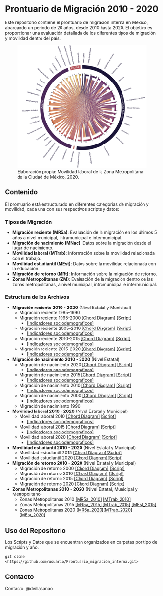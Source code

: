 
<!-- README.md is generated from README.Rmd. Please edit that file -->

# Prontuario de Migración 2010 - 2020

<!-- badges: start -->
<!-- badges: end -->

Este repositorio contiene el prontuario de migración interna en México,
abarcando un periodo de 20 años, desde 2010 hasta 2020. El objetivo es
proporcionar una evaluación detallada de los diferentes tipos de
migración y movilidad dentro del país.

<figure>
<img src="images/ZM_2020.png" width="800"
alt="Elaboración propia: Movilidad laboral de la Zona Metropolitana de la Ciudad de México, 2020." />
<figcaption aria-hidden="true">Elaboración propia: Movilidad laboral de
la Zona Metropolitana de la Ciudad de México, 2020.</figcaption>
</figure>

## Contenido

El prontuario está estructurado en diferentes categorías de migración y
movilidad, cada una con sus respectivos scripts y datos:

### Tipos de Migración

- **Migración reciente (MR5a)**: Evaluación de la migración en los
  últimos 5 años a nivel municipal, intramunicipal e intermunicipal.
- **Migración de nacimiento (MNac)**: Datos sobre la migración desde el
  lugar de nacimiento.
- **Movilidad laboral (MTrab)**: Información sobre la movilidad
  relacionada con el trabajo.
- **Movilidad estudiantil (MEst)**: Datos sobre la movilidad relacionada
  con la educación.
- **Migración de retorno (MRt)**: Información sobre la migración de
  retorno.
- **Zonas Metropolitanas (ZM)**: Evaluación de la migración dentro de
  las zonas metropolitanas, a nivel municipal, intramunicipal e
  intermunicipal.

### Estructura de los Archivos

- **Migración reciente 2010 - 2020** (Nivel Estatal y Municipal)
  - Migración reciente 1985-1990
  - Migración reciente 1995-2000 [\[Chord
    Diagram\]](https://dvillasanao.github.io/Prontuario_migracion_interna/images/MR5a_2000.html)
    [\[Script\]](https://dvillasanao.github.io/Prontuario_migracion_interna/R/01%20Migracion%20reciente%202010%20-%202020/01.01%20Migracion%20reciente%201995%20-%202000/01.01.01-Migracion-reciente-1995---2000.html)
    - [\[Indicadores
      sociodemográficos\]](https://dvillasanao.github.io/Prontuario_migracion_interna/R/01%20Migracion%20reciente%202010%20-%202020/01.01%20Migracion%20reciente%201995%20-%202000/01.01.02-Migracion-reciente-1995-2000_SDEM.html)
  - Migración reciente 2005-2010 [\[Chord
    Diagram\]](https://dvillasanao.github.io/Prontuario_migracion_interna/images/MR5a_2010.html)
    [\[Script\]](https://dvillasanao.github.io/Prontuario_migracion_interna/R/01%20Migracion%20reciente%202010%20-%202020/01.02%20Migracion%20reciente%202005%20-%202010/01.02.01-Migracion-reciente-2005---2010.html)
    - [\[Indicadores
      sociodemográficos\]](https://dvillasanao.github.io/Prontuario_migracion_interna/R/01%20Migracion%20reciente%202010%20-%202020/01.02%20Migracion%20reciente%202005%20-%202010/01.02.02-Migracion-reciente-2005-2010_SDEM.html)
  - Migración reciente 2010-2015 [\[Chord
    Diagram\]](https://dvillasanao.github.io/Prontuario_migracion_interna/images/MR5a_2015.html)
    [\[Script\]](https://dvillasanao.github.io/Prontuario_migracion_interna/R/01%20Migracion%20reciente%202010%20-%202020/01.03%20Migracion%20reciente%202010%20-%202015/01.03.01-Migracion-reciente-2010-2015.html)
    - [\[Indicadores
      sociodemográficos\]](https://dvillasanao.github.io/Prontuario_migracion_interna/R/01%20Migracion%20reciente%202010%20-%202020/01.03%20Migracion%20reciente%202010%20-%202015/01.03.02-Migracion-reciente-2010-2015_SDEM.html)
  - Migración reciente 2015-2020 [\[Chord
    Diagram\]](https://dvillasanao.github.io/Prontuario_migracion_interna/images/MR5a_2020.html)
    [\[Script\]](https://dvillasanao.github.io/Prontuario_migracion_interna/R/01%20Migracion%20reciente%202010%20-%202020/01.04%20Migracion%20reciente%202015%20-%202020/01.04.01-Migracion-reciente-2015-2020.html)
    - [\[Indicadores
      sociodemográficos\]](https://dvillasanao.github.io/Prontuario_migracion_interna/R/01%20Migracion%20reciente%202010%20-%202020/01.04%20Migracion%20reciente%202015%20-%202020/01.04.02-Migracion-reciente-2015-2020_SDEM.html)
- **Migración de nacimiento 2010 - 2020** (Nivel Estatal)
  - Migración de nacimiento 2020 [\[Chord
    Diagram\]](https://dvillasanao.github.io/Prontuario_migracion_interna/images/MNac_2020.html)
    [\[Script\]](https://dvillasanao.github.io/Prontuario_migracion_interna/R/02%20Migracion%20de%20nacimiento%202010%20-%202020/02.05%20Migracion%20de%20nacimiento%202020/02.05.01-Migracion-de-nacimiento-2020.html)
    - [\[Indicadores
      sociodemográficos\]](https://dvillasanao.github.io/Prontuario_migracion_interna/R/02%20Migracion%20de%20nacimiento%202010%20-%202020/02.05%20Migracion%20de%20nacimiento%202020/02.05.02-Migracion-de-nacimiento-2020_SDEM.html)
  - Migración de nacimiento 2015 [\[Chord
    Diagram\]](https://dvillasanao.github.io/Prontuario_migracion_interna/images/MNac_2015.html)
    [\[Script\]](https://dvillasanao.github.io/Prontuario_migracion_interna/R/02%20Migracion%20de%20nacimiento%202010%20-%202020/02.04%20Migracion%20de%20nacimiento%202015/02.04.01-Migracion-de-nacimiento-2015.html)
    - [\[Indicadores
      sociodemográficos\]](https://dvillasanao.github.io/Prontuario_migracion_interna/R/02%20Migracion%20de%20nacimiento%202010%20-%202020/02.04%20Migracion%20de%20nacimiento%202015/02.04.02-Migracion-de-nacimiento-2015_SDEM.html)
  - Migración de nacimiento 2010 [\[Chord
    Diagram\]](https://dvillasanao.github.io/Prontuario_migracion_interna/images/MNac_2010.html)
    [\[Script\]](https://dvillasanao.github.io/Prontuario_migracion_interna/R/02%20Migracion%20de%20nacimiento%202010%20-%202020/02.03%20Migracion%20de%20nacimiento%202010/02.03.01-Migracion-de-nacimiento-2010.html)
    - [\[Indicadores
      sociodemográficos\]](https://dvillasanao.github.io/Prontuario_migracion_interna/R/02%20Migracion%20de%20nacimiento%202010%20-%202020/02.03%20Migracion%20de%20nacimiento%202010/02.03.02-Migracion-de-nacimiento-2010_SDEM.html)
  - Migración de nacimiento 2000 [\[Chord
    Diagram\]](https://dvillasanao.github.io/Prontuario_migracion_interna/images/MNac_2000.html)
    [\[Script\]](https://dvillasanao.github.io/Prontuario_migracion_interna/R/02%20Migracion%20de%20nacimiento%202010%20-%202020/02.02%20Migracion%20de%20nacimiento%202000/02.02.01-Migracion-de-nacimiento-2000.html)
    - [\[Indicadores
      sociodemográficos\]](https://dvillasanao.github.io/Prontuario_migracion_interna/R/02%20Migracion%20de%20nacimiento%202010%20-%202020/02.02%20Migracion%20de%20nacimiento%202000/02.02.02-Migracion-de-nacimiento-2000_SDEM.html)
  - Migración de nacimiento 1990
- **Movilidad laboral 2010 - 2020** (Nivel Estatal y Municipal)
  - Movilidad laboral 2010 [\[Chord
    Diagram\]](https://dvillasanao.github.io/Prontuario_migracion_interna/images/MTrab_2010.html)
    [\[Script\]](https://dvillasanao.github.io/Prontuario_migracion_interna/R/03%20Movilidad%20laboral%202010%20-%202020/03.01%20Movilidad%20laboral%202010/03.01.01-Movilidad-laboral-2010.html)
    - [\[Indicadores
      sociodemográficos\]](https://dvillasanao.github.io/Prontuario_migracion_interna/R/03%20Movilidad%20laboral%202010%20-%202020/03.01%20Movilidad%20laboral%202010/03.01.02-Movilidad-laboral-2010_SDEM.html)
  - Movilidad laboral 2015 [\[Chord
    Diagram\]](https://dvillasanao.github.io/Prontuario_migracion_interna/images/MTrab_2015.html)
    [\[Script\]](https://dvillasanao.github.io/Prontuario_migracion_interna/R/03%20Movilidad%20laboral%202010%20-%202020/03.02%20Movilidad%20laboral%202015/03.02.01-Movilidad-laboral-2015.html)
    - [\[Indicadores
      sociodemográficos\]](https://dvillasanao.github.io/Prontuario_migracion_interna/R/03%20Movilidad%20laboral%202010%20-%202020/03.02%20Movilidad%20laboral%202015/03.02.02-Movilidad-laboral-2015_SDEM.html)
  - Movilidad laboral 2020 [\[Chord
    Diagram\]](https://dvillasanao.github.io/Prontuario_migracion_interna/images/MTrab_2020.html)
    [\[Script\]](https://dvillasanao.github.io/Prontuario_migracion_interna/R/03%20Movilidad%20laboral%202010%20-%202020/03.03%20Movilidad%20laboral%202020/03.03.01-Movilidad-laboral-2020.html)
    - [\[Indicadores
      sociodemográficos\]](https://dvillasanao.github.io/Prontuario_migracion_interna/R/03%20Movilidad%20laboral%202010%20-%202020/03.03%20Movilidad%20laboral%202020/03.03.02-Movilidad-laboral-2020_SDEM.html)
- **Movilidad estudiantil 2010 - 2020** (Nivel Estatal y Municipal)
  - Movilidad estudiantil 2015 [\[Chord
    Diagram\]](https://dvillasanao.github.io/Prontuario_migracion_interna/images/MEst_2015.html)[\[Script\]](https://dvillasanao.github.io/Prontuario_migracion_interna/R/04%20Movilidad%20estudiantil%202015-%202020/04.01%20Movilidad%20estudiantil%202015/04.01.01-Movilidad-estudiantil-2015.html)
  - Movilidad estudiantil 2020 [\[Chord
    Diagram\]](https://dvillasanao.github.io/Prontuario_migracion_interna/images/MEst_2020.html)[\[Script\]](https://dvillasanao.github.io/Prontuario_migracion_interna/R/04%20Movilidad%20estudiantil%202015-%202020/04.02%20Movilidad%20estudiantil%202020/04.02.01-Movilidad-estudiantil-2020.html)
- **Migración de retorno 2010 - 2020** (Nivel Estatal y Municipal)
  - Migración de retorno 2000 [\[Chord
    Diagram\]](https://dvillasanao.github.io/Prontuario_migracion_interna/images/MRt_2000.html)
    [\[Script\]](https://dvillasanao.github.io/Prontuario_migracion_interna/R/05%20Migracion%20de%20retorno%202010%20-%202020/05.01%20Migracion%20de%20retorno%202000/05.01.01-Migracion-de-retorno-2000.html)
  - Migración de retorno 2010 [\[Chord
    Diagram\]](https://dvillasanao.github.io/Prontuario_migracion_interna/images/MRt_2010.html)
    [\[Script\]](https://dvillasanao.github.io/Prontuario_migracion_interna/R/05%20Migracion%20de%20retorno%202010%20-%202020/05.02%20Migracion%20de%20retorno%202010/05.02.01-Migracion-de-retorno-2010.html)
  - Migración de retorno 2015 [\[Chord
    Diagram\]](https://dvillasanao.github.io/Prontuario_migracion_interna/images/MRt_2015.html)
    [\[Script\]](https://dvillasanao.github.io/Prontuario_migracion_interna/R/05%20Migracion%20de%20retorno%202010%20-%202020/05.03%20Migracion%20de%20retorno%202015/05.03.01-Migracion-de-retorno-2015.html)
  - Migración de retorno 2020 [\[Chord
    Diagram\]](https://dvillasanao.github.io/Prontuario_migracion_interna/images/MRt_2020.html)
    [\[Script\]](https://dvillasanao.github.io/Prontuario_migracion_interna/R/05%20Migracion%20de%20retorno%202010%20-%202020/05.04%20Migracion%20de%20retorno%202020/05.04.01-Migracion-de-retorno-2020.html)
- **Zonas Metropolitanas 2010 - 2020** (Nivel Estatal, Municipal y
  Metropolitano)
  - Zonas Metropolitanas 2010
    [\[MR5a_2010\]](https://dvillasanao.github.io/Prontuario_migracion_interna/R/06%20Zonas%20Metropolitanas%202010%20-%202020/06.01%20Zonas%20Metropolitanas%202010/06.01.01%20Migracion%20reciente%202005%20-%202010/06.01.01.01-Migracion-reciente-2005---2010.html)
    [\[MTrab_2010\]](https://dvillasanao.github.io/Prontuario_migracion_interna/R/06%20Zonas%20Metropolitanas%202010%20-%202020/06.01%20Zonas%20Metropolitanas%202010/06.01.03%20Movilidad%20laboral%202010/06.01.03.01-Movilidad-laboral-2010.html)
  - Zonas Metropolitanas 2015
    [\[MR5a_2015\]](https://dvillasanao.github.io/Prontuario_migracion_interna/R/06%20Zonas%20Metropolitanas%202010%20-%202020/06.02%20Zonas%20Metropolitanas%202015/06.02.01%20Migracion%20reciente%202010%20-%202015/06.02.01.01-Migración-reciente-2010---2015.html)
    [\[MTrab_2015\]](https://dvillasanao.github.io/Prontuario_migracion_interna/R/06%20Zonas%20Metropolitanas%202010%20-%202020/06.02%20Zonas%20Metropolitanas%202015/06.02.03%20Movilidad%20laboral%202015/06.02.03.01-Movilidad-laboral-2015.html)
    [\[MEst_2015\]](https://dvillasanao.github.io/Prontuario_migracion_interna/R/06%20Zonas%20Metropolitanas%202010%20-%202020/06.02%20Zonas%20Metropolitanas%202015/06.02.04%20Movilidad%20estudiantil%202015/06.02.04.01-Movilidad-estudiantil-2015.html)
  - Zonas Metropolitanas 2020
    [\[MR5a_2020\]](https://dvillasanao.github.io/Prontuario_migracion_interna/R/06%20Zonas%20Metropolitanas%202010%20-%202020/06.03%20Zonas%20Metropolitanas%202020/06.03.01%20Migracion%20reciente%202015%20-%202020/06.03.01.01-Migracion-reciente-2015---2020.html)[\[MTrab_2020\]](https://dvillasanao.github.io/Prontuario_migracion_interna/R/06%20Zonas%20Metropolitanas%202010%20-%202020/06.03%20Zonas%20Metropolitanas%202020/06.03.03%20Movilidad%20laboral%202020/06.03.03.01-Movilidad-laboral-2020.html)
    [\[MEst_2020\]](https://dvillasanao.github.io/Prontuario_migracion_interna/R/06%20Zonas%20Metropolitanas%202010%20-%202020/06.03%20Zonas%20Metropolitanas%202020/06.03.04%20Movilidad%20estudiantil%202020/06.03.04.01-Movilidad-estudiantil-2020.html)

## Uso del Repositorio

Los Scripts y Datos que se encuentran organizados en carpetas por tipo
de migración y año.

    git clone <https://github.com/usuario/Prontuario_migración_interna.git>

## Contacto

Contacto: @dvillasanao
